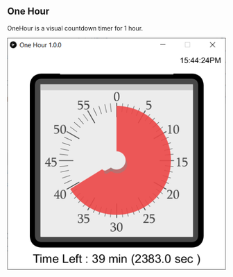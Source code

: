 ## One Hour 

OneHour is a visual countdown timer for 1 hour. 

![Cover](/docs/onehour-cover.PNG "Cover Image")